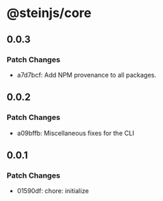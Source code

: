 # @steinjs/core

## 0.0.3

### Patch Changes

- a7d7bcf: Add NPM provenance to all packages.

## 0.0.2

### Patch Changes

- a09bffb: Miscellaneous fixes for the CLI

## 0.0.1

### Patch Changes

- 01590df: chore: initialize
